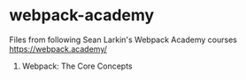 # webpack-academy
Files from following Sean Larkin's Webpack Academy courses 
https://webpack.academy/

1. Webpack: The Core Concepts 
